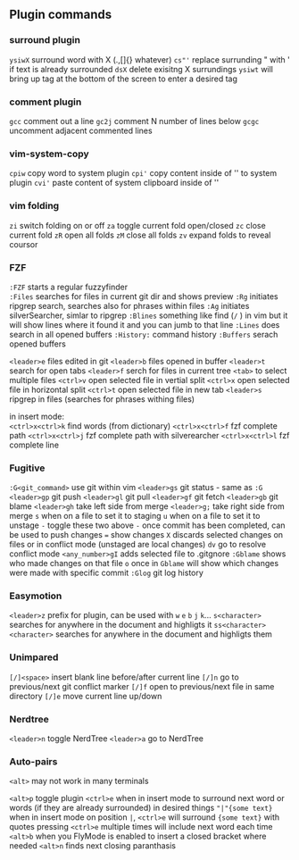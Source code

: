 ## Plugin commands

### surround plugin
`ysiwX` surround word with X (.,[]{} whatever)
`cs"'` replace surrunding " with ' if text is already surrounded
`dsX` delete exisitng X surrundings
`ysiwt` will bring up tag at the bottom of the screen to enter a desired tag

### comment plugin
`gcc` comment out a line
`gc2j` comment N number of lines below
`gcgc` uncomment adjacent commented lines

### vim-system-copy
`cpiw` copy word to system plugin
`cpi'` copy content inside of '' to system plugin
`cvi'` paste content of system clipboard inside of ''

### vim folding

`zi` switch folding on or off
`za` toggle current fold open/closed
`zc` close current fold
`zR` open all folds
`zM` close all folds
`zv` expand folds to reveal coursor

### FZF
`:FZF` starts a regular fuzzyfinder  
`:Files` searches for files in current git dir and shows preview
`:Rg` initiates ripgrep search, searches also for phrases within files
`:Ag` initiates silverSearcher, simlar to ripgrep
`:Blines` something like find (`/` ) in vim but it will show lines where it found it and you can jumb to that line
`:Lines` does search in all opened buffers
`:History:` command history
`:Buffers` serach opened buffers

`<leader>e` files edited in git
`<leader>b` files opened in buffer
`<leader>t` search for open tabs
`<leader>f` serch for files in current tree
  `<tab>` to select multiple files
  `<ctrl>v` open selected file in vertial split
  `<ctrl>x` open selected file in horizontal split
  `<ctrl>t` open selected file in new tab
`<leader>s` ripgrep in files (searches for phrases withing files)


in insert mode:  
`<ctrl>x<ctrl>k` find words (from dictionary)
`<ctrl>x<ctrl>f` fzf complete path
`<ctrl>x<ctrl>j` fzf complete path with silverearcher
`<ctrl>x<ctrl>l` fzf complete line

### Fugitive

`:G<git_command>` use git within vim
`<leader>gs` git status - same as `:G`
`<leader>gp` git push
`<leader>gl` git pull
`<leader>gf` git fetch
`<leader>gb` git blame
`<leader>gh` take left side from merge
`<leader>g;` take right side from merge
  `s` when on a file to set it to staging 
  `u` when on a file to set it to unstage 
  `-` toggle these two above
  `-` once commit has been completed, can be used to push changes
  `=` show changes
  `X` discards selected changes on files or in conflict mode (unstaged are local changes)
  `dv` go to resolve conflict mode
  `<any_number>gI` adds selected file to .gitgnore
`:Gblame` shows who made changes on that file
  `o` once in `Gblame` will show which changes were made with specific commit
`:Glog` git log history


### Easymotion

`<leader>z` prefix for plugin, can be used with `w` `e` `b` `j` `k`...
`s<character>` searches for <character> anywhere in the document and highligts  it
`ss<character><character>` searches for <character><character> anywhere in the document and highligts them

### Unimpared

`[/]<space>` insert blank line before/after current line
`[/]n` go to previous/next git conflict marker
`[/]f` open to previous/next file in same directory
`[/]e` move current line up/down

### Nerdtree

`<leader>n` toggle NerdTree
`<leader>a` go to NerdTree

### Auto-pairs

`<alt>` may not work in many terminals

`<alt>p` toggle plugin
`<ctrl>e` when in insert mode to surround next word or words (if they are already surrounded) in desired things
`"|"{some text}` when in insert mode on position `|`, `<ctrl>e` will surround `{some text}` with quotes
pressing `<ctrl>e` multiple times will include next word each time
`<alt>b` when you FlyMode is enabled to insert a closed bracket where needed
`<alt>n` finds next closing paranthasis
